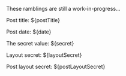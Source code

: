 <!--PREAMBLE
date: 2018-02-01
postTitle: "Just more rambling"
tags:
  - awesome
-->

These ramblings are still a work-in-progress...

Post title: ${postTitle}

Post date: ${date}

The secret value: ${secret}

Layout secret: ${layoutSecret}

Post layout secret: ${postLayoutSecret}